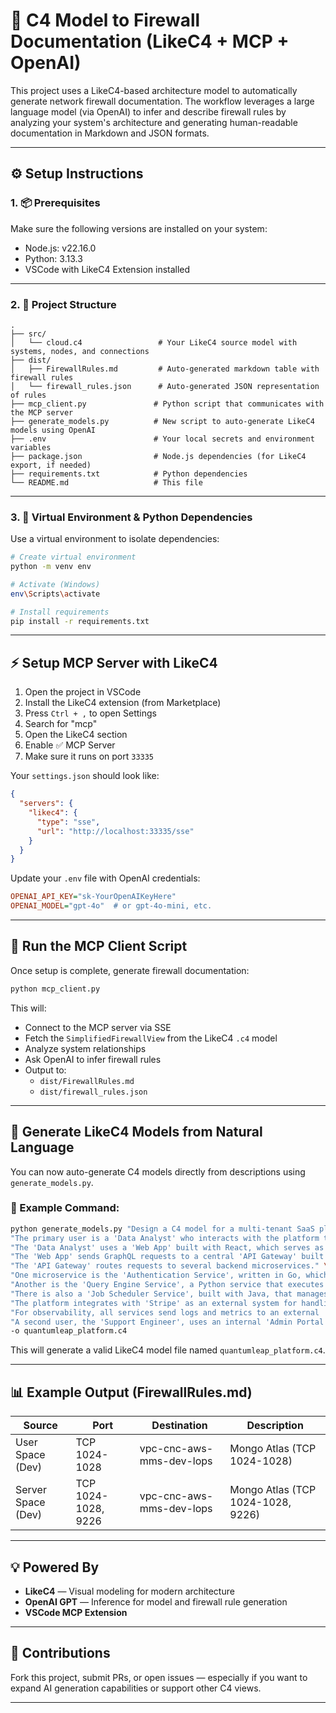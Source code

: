 
# 🔐 C4 Model to Firewall Documentation (LikeC4 + MCP + OpenAI)

This project uses a LikeC4-based architecture model to automatically generate network firewall documentation. The workflow leverages a large language model (via OpenAI) to infer and describe firewall rules by analyzing your system's architecture and generating human-readable documentation in Markdown and JSON formats.

---

## ⚙️ Setup Instructions

### 1. 📦 Prerequisites

Make sure the following versions are installed on your system:

- Node.js: v22.16.0  
- Python: 3.13.3  
- VSCode with LikeC4 Extension installed

---

### 2. 📁 Project Structure

```
.
├── src/
│   └── cloud.c4                 # Your LikeC4 source model with systems, nodes, and connections
├── dist/
│   ├── FirewallRules.md         # Auto-generated markdown table with firewall rules
│   └── firewall_rules.json      # Auto-generated JSON representation of rules
├── mcp_client.py               # Python script that communicates with the MCP server
├── generate_models.py          # New script to auto-generate LikeC4 models using OpenAI
├── .env                        # Your local secrets and environment variables
├── package.json                # Node.js dependencies (for LikeC4 export, if needed)
├── requirements.txt            # Python dependencies
└── README.md                   # This file
```

---

### 3. 🧪 Virtual Environment & Python Dependencies

Use a virtual environment to isolate dependencies:

```bash
# Create virtual environment
python -m venv env

# Activate (Windows)
env\Scripts\activate

# Install requirements
pip install -r requirements.txt
```

---

## ⚡ Setup MCP Server with LikeC4

1. Open the project in VSCode  
2. Install the LikeC4 extension (from Marketplace)  
3. Press `Ctrl + ,` to open Settings  
4. Search for "mcp"  
5. Open the LikeC4 section  
6. Enable ✅ MCP Server  
7. Make sure it runs on port `33335`  

Your `settings.json` should look like:

```json
{
  "servers": {
    "likec4": {
      "type": "sse",
      "url": "http://localhost:33335/sse"
    }
  }
}
```

Update your `.env` file with OpenAI credentials:

```ini
OPENAI_API_KEY="sk-YourOpenAIKeyHere"
OPENAI_MODEL="gpt-4o"  # or gpt-4o-mini, etc.
```

---

## 🚀 Run the MCP Client Script

Once setup is complete, generate firewall documentation:

```bash
python mcp_client.py
```

This will:

- Connect to the MCP server via SSE  
- Fetch the `SimplifiedFirewallView` from the LikeC4 `.c4` model  
- Analyze system relationships  
- Ask OpenAI to infer firewall rules  
- Output to:
  - `dist/FirewallRules.md`
  - `dist/firewall_rules.json`

---

## 🧠 Generate LikeC4 Models from Natural Language

You can now auto-generate C4 models directly from descriptions using `generate_models.py`.

### 🔧 Example Command:

```bash
python generate_models.py "Design a C4 model for a multi-tenant SaaS platform named 'QuantumLeap Analytics'." \
"The primary user is a 'Data Analyst' who interacts with the platform to build and run data models." \
"The 'Data Analyst' uses a 'Web App' built with React, which serves as the main user interface." \
"The 'Web App' sends GraphQL requests to a central 'API Gateway' built with Apollo Server and Node.js." \
"The 'API Gateway' routes requests to several backend microservices." \
"One microservice is the 'Authentication Service', written in Go, which manages user identity and permissions using a 'PostgreSQL Database'." \
"Another is the 'Query Engine Service', a Python service that executes user-submitted data models against a 'Data Warehouse'." \
"There is also a 'Job Scheduler Service', built with Java, that manages long-running asynchronous tasks using a 'Redis' queue for job management." \
"The platform integrates with 'Stripe' as an external system for handling customer subscriptions." \
"For observability, all services send logs and metrics to an external 'Datadog' monitoring platform." \
"A second user, the 'Support Engineer', uses an internal 'Admin Portal' to manage user accounts and troubleshoot issues." \
-o quantumleap_platform.c4
```

This will generate a valid LikeC4 model file named `quantumleap_platform.c4`.

---

## 📊 Example Output (FirewallRules.md)

| Source              | Port                 | Destination              | Description                          |
|---------------------|----------------------|---------------------------|--------------------------------------|
| User Space (Dev)    | TCP 1024-1028        | vpc-cnc-aws-mms-dev-lops | Mongo Atlas (TCP 1024-1028)          |
| Server Space (Dev)  | TCP 1024-1028, 9226  | vpc-cnc-aws-mms-dev-lops | Mongo Atlas (TCP 1024-1028, 9226)    |

---

## 💡 Powered By

- **LikeC4** — Visual modeling for modern architecture  
- **OpenAI GPT** — Inference for model and firewall rule generation  
- **VSCode MCP Extension**

---

## 🙌 Contributions

Fork this project, submit PRs, or open issues — especially if you want to expand AI generation capabilities or support other C4 views.

---
